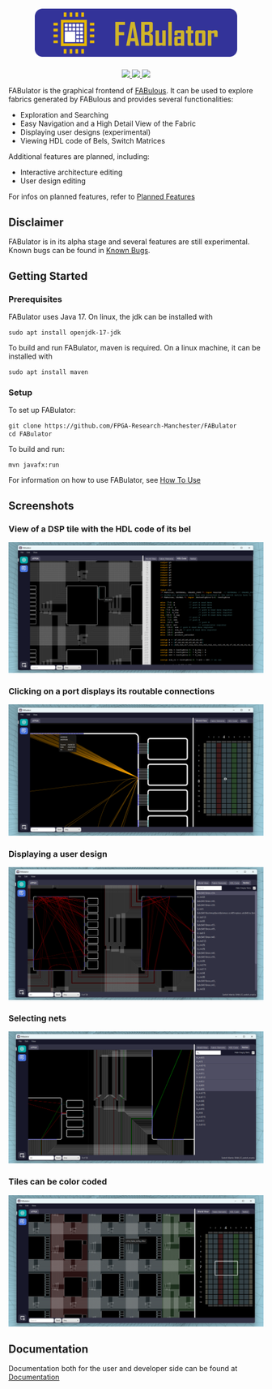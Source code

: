 <h1 align="center">
    <img width="400" src="docs/img/logo_and_name_rounded.png"/>
</h1>

<p align="center">
    <a href="https://github.com/FPGA-Research-Manchester/FABulator/issues" title="Open Issues">
        <img src="https://img.shields.io/github/issues/FPGA-Research-Manchester/FABulator">
    </a>
    <a href="https://github.com/FPGA-Research-Manchester/FABulator/actions/workflows/build_and_test.yml" title="Build and Test">
        <img src="https://github.com/FPGA-Research-Manchester/FABulator/actions/workflows/build_and_test.yml/badge.svg">
    </a>
    <a href="./LICENSE" title="License">
        <img src="https://img.shields.io/badge/License-Apache%202.0-green.svg">
    </a>
</p>

FABulator is the graphical frontend of [FABulous](https://github.com/FPGA-Research-Manchester/FABulous). 
It can be used to explore fabrics generated by FABulous and provides several functionalities:

- Exploration and Searching
- Easy Navigation and a High Detail View of the Fabric
- Displaying user designs (experimental)
- Viewing HDL code of Bels, Switch Matrices

Additional features are planned, including:
- Interactive architecture editing
- User design editing

For infos on planned features, refer to [Planned Features](docs/user/plannedFeatures.md)

## Disclaimer

FABulator is in its alpha stage and several 
features are still experimental. Known bugs 
can be found in 
[Known Bugs](docs/developer/knownBugs.md).

## Getting Started

### Prerequisites
FABulator uses Java 17. On linux, the jdk can
be installed with

```
sudo apt install openjdk-17-jdk
```

To build and run FABulator, maven is required. 
On a linux machine, it can be installed with
```
sudo apt install maven
```

### Setup

To set up FABulator:

```
git clone https://github.com/FPGA-Research-Manchester/FABulator
cd FABulator
```

To build and run:

```
mvn javafx:run
```

For information on how to use FABulator, see [How To Use](docs/user/howToUse.md)

## Screenshots

### View of a DSP tile with the HDL code of its bel
![App Screenshot](docs/img/ui_demo.png)

### Clicking on a port displays its routable connections
![App Screenshot](docs/img/switch_matrix.png)

### Displaying a user design
![App Screenshot](docs/img/user_design.png)

### Selecting nets
![App Screenshot](docs/img/net_selection.png)

### Tiles can be color coded
![App Screenshot](docs/img/color_coding.png)

## Documentation

Documentation both for the user and developer side can be found at [Documentation](/docs)

